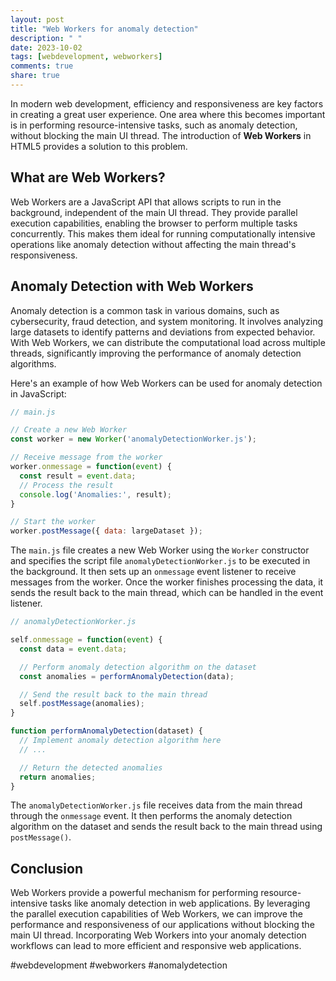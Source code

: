 ```yaml
---
layout: post
title: "Web Workers for anomaly detection"
description: " "
date: 2023-10-02
tags: [webdevelopment, webworkers]
comments: true
share: true
---
```


In modern web development, efficiency and responsiveness are key factors in creating a great user experience. One area where this becomes important is in performing resource-intensive tasks, such as anomaly detection, without blocking the main UI thread. The introduction of **Web Workers** in HTML5 provides a solution to this problem.

## What are Web Workers?

Web Workers are a JavaScript API that allows scripts to run in the background, independent of the main UI thread. They provide parallel execution capabilities, enabling the browser to perform multiple tasks concurrently. This makes them ideal for running computationally intensive operations like anomaly detection without affecting the main thread's responsiveness.

## Anomaly Detection with Web Workers

Anomaly detection is a common task in various domains, such as cybersecurity, fraud detection, and system monitoring. It involves analyzing large datasets to identify patterns and deviations from expected behavior. With Web Workers, we can distribute the computational load across multiple threads, significantly improving the performance of anomaly detection algorithms.

Here's an example of how Web Workers can be used for anomaly detection in JavaScript:

```javascript
// main.js

// Create a new Web Worker
const worker = new Worker('anomalyDetectionWorker.js');

// Receive message from the worker
worker.onmessage = function(event) {
  const result = event.data;
  // Process the result
  console.log('Anomalies:', result);
}

// Start the worker
worker.postMessage({ data: largeDataset });
```

The `main.js` file creates a new Web Worker using the `Worker` constructor and specifies the script file `anomalyDetectionWorker.js` to be executed in the background. It then sets up an `onmessage` event listener to receive messages from the worker. Once the worker finishes processing the data, it sends the result back to the main thread, which can be handled in the event listener.

```javascript
// anomalyDetectionWorker.js

self.onmessage = function(event) {
  const data = event.data;

  // Perform anomaly detection algorithm on the dataset
  const anomalies = performAnomalyDetection(data);

  // Send the result back to the main thread
  self.postMessage(anomalies);
}

function performAnomalyDetection(dataset) {
  // Implement anomaly detection algorithm here
  // ...

  // Return the detected anomalies
  return anomalies;
}
```

The `anomalyDetectionWorker.js` file receives data from the main thread through the `onmessage` event. It then performs the anomaly detection algorithm on the dataset and sends the result back to the main thread using `postMessage()`.

## Conclusion

Web Workers provide a powerful mechanism for performing resource-intensive tasks like anomaly detection in web applications. By leveraging the parallel execution capabilities of Web Workers, we can improve the performance and responsiveness of our applications without blocking the main UI thread. Incorporating Web Workers into your anomaly detection workflows can lead to more efficient and responsive web applications.

#webdevelopment #webworkers #anomalydetection